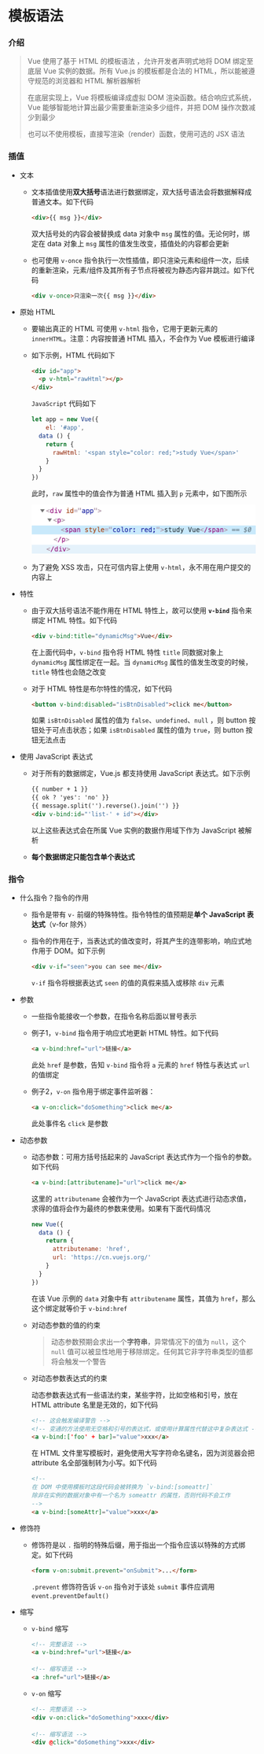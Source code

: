 # 模板语法

### 介绍

> Vue 使用了基于 HTML 的模板语法 ，允许开发者声明式地将 DOM 绑定至底层 Vue 实例的数据。所有 Vue.js 的模板都是合法的 HTML，所以能被遵守规范的浏览器和 HTML 解析器解析
>
> 在底层实现上，Vue 将模板编译成虚拟 DOM 渲染函数。结合响应式系统，Vue 能够智能地计算出最少需要重新渲染多少组件，并把 DOM 操作次数减少到最少
>
> 也可以不使用模板，直接写渲染（render）函数，使用可选的 JSX 语法
### 插值

- 文本

  - 文本插值使用**双大括号**语法进行数据绑定，双大括号语法会将数据解释成普通文本。如下代码

    ```html
    <div>{{ msg }}</div>
    ```

    双大括号处的内容会被替换成 data 对象中 `msg` 属性的值。无论何时，绑定在 data 对象上 `msg` 属性的值发生改变，插值处的内容都会更新

  - 也可使用 `v-once` 指令执行一次性插值，即只渲染元素和组件一次，后续的重新渲染，元素/组件及其所有子节点将被视为静态内容并跳过。如下代码

    ```html
    <div v-once>只渲染一次{{ msg }}</div>
    ```

- 原始 HTML

  - 要输出真正的 HTML 可使用 `v-html` 指令，它用于更新元素的 `innerHTML`。注意：内容按普通 HTML 插入，不会作为 Vue 模板进行编译

  - 如下示例，HTML 代码如下

    ```html
    <div id="app">
      <p v-html="rawHtml"></p>
    </div>
    ```

    `JavaScript`  代码如下

    ```javascript
    let app = new Vue({
    	el: '#app',
      data () {
        return {
          rawHtml: '<span style="color: red;">study Vue</span>'
        }
      }
    })
    ```

    此时，`raw` 属性中的值会作为普通 HTML 插入到 `p` 元素中，如下图所示

    ![v-html-1](./imgs/v-html-1.png)

  - 为了避免 XSS 攻击，只在可信内容上使用 `v-html`，永不用在用户提交的内容上

- 特性

  - 由于双大括号语法不能作用在 HTML 特性上，故可以使用 **`v-bind`** 指令来绑定 HTML 特性。如下代码
  
    ```html
    <div v-bind:title="dynamicMsg">Vue</div>
    ```
  
    在上面代码中，`v-bind` 指令将 HTML 特性 `title` 同数据对象上 `dynamicMsg` 属性绑定在一起。当 `dynamicMsg` 属性的值发生改变的时候，`title` 特性也会随之改变
  
  - 对于 HTML 特性是布尔特性的情况，如下代码
  
    ```html
    <button v-bind:disabled="isBtnDisabled">click me</button>
    ```
  
    如果 `isBtnDisabled` 属性的值为 `false`、`undefined`、`null` ，则 button 按钮处于可点击状态；如果 `isBtnDisabled` 属性的值为 `true`，则 button 按钮无法点击
  
- 使用 JavaScript 表达式

  - 对于所有的数据绑定，Vue.js 都支持使用 JavaScript 表达式。如下示例

    ```html
    {{ number + 1 }}
    {{ ok ? 'yes': 'no' }}
    {{ message.split('').reverse().join('') }}
    <div v-bind:id="'list-' + id"></div>
    ```

    以上这些表达式会在所属 Vue 实例的数据作用域下作为 JavaScript 被解析

  - **每个数据绑定只能包含单个表达式**

### 指令

- 什么指令？指令的作用

  - 指令是带有 `v-` 前缀的特殊特性。指令特性的值预期是**单个 JavaScript 表达式**（v-for 除外）

  - 指令的作用在于，当表达式的值改变时，将其产生的连带影响，响应式地作用于 DOM。如下示例

    ```html
    <div v-if="seen">you can see me</div>
    ```

    `v-if` 指令将根据表达式 `seen` 的值的真假来插入或移除 `div` 元素

- 参数

  - 一些指令能接收一个参数，在指令名称后面以冒号表示

  - 例子1，`v-bind` 指令用于响应式地更新 HTML 特性。如下代码

    ```html
    <a v-bind:href="url">链接</a>
    ```

    此处 `href` 是参数，告知 `v-bind` 指令将 `a` 元素的 `href` 特性与表达式 `url` 的值绑定

  - 例子2，`v-on` 指令用于绑定事件监听器：

    ```html
    <a v-on:click="doSomething">click me</a>
    ```

    此处事件名 `click` 是参数

- 动态参数

  - 动态参数：可用方括号括起来的 JavaScript 表达式作为一个指令的参数。如下代码

    ```html
    <a v-bind:[attributename]="url">click me</a>
    ```

    这里的 `attributename` 会被作为一个 JavaScript 表达式进行动态求值，求得的值将会作为最终的参数来使用。如果有下面代码情况

    ```javascript
    new Vue({
      data () {
        return {
          attributename: 'href',
          url: 'https://cn.vuejs.org/'
        }
      }
    })
    ```

    在该 Vue 示例的 `data` 对象中有 `attributename` 属性，其值为 `href`，那么这个绑定就等价于 `v-bind:href`

  - 对动态参数的值的约束

    >动态参数预期会求出一个**字符串**，异常情况下的值为 `null`，这个 `null` 值可以被显性地用于移除绑定。任何其它非字符串类型的值都将会触发一个警告

  - 对动态参数表达式的约束

    动态参数表达式有一些语法约束，某些字符，比如空格和引号，放在 HTML attribute 名里是无效的，如下代码

    ```html
    <!-- 这会触发编译警告 -->
    <!-- 变通的方法使用无空格和引号的表达式，或使用计算属性代替这中复杂表达式 -->
    <a v-bind:['foo' + bar]="value">xxx</a>
    ```

    在 HTML 文件里写模板时，避免使用大写字符命名键名，因为浏览器会把 attribute 名全部强制转为小写。如下代码

    ```html
    <!-- 
    在 DOM 中使用模板时这段代码会被转换为 `v-bind:[someattr]`
    除非在实例的数据对象中有一个名为 someattr 的属性，否则代码不会工作
    -->
    <a v-bind:[someAttr]="value">xxx</a>
    ```

- 修饰符

  - 修饰符是以 `.` 指明的特殊后缀，用于指出一个指令应该以特殊的方式绑定。如下代码

    ```html
    <form v-on:submit.prevent="onSubmit">...</form>
    ```

    `.prevent` 修饰符告诉 `v-on` 指令对于该处 `submit` 事件应调用 `event.preventDefault()`

- 缩写

  - `v-bind` 缩写

    ```html
    <!-- 完整语法 -->
    <a v-bind:href="url">链接</a>
    
    <!-- 缩写语法 -->
    <a :href="url">链接</a>
    ```

  - `v-on` 缩写

    ```html
    <!-- 完整语法 -->
    <div v-on:click="doSomething">xxx</div>
    
    <!-- 缩写语法 -->
    <div @click="doSomething">xxx</div>
    ```

    


